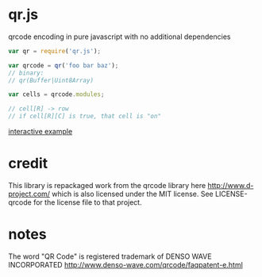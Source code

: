 # qr.js

qrcode encoding in pure javascript with no additional dependencies

```js
var qr = require('qr.js');

var qrcode = qr('foo bar baz');
// binary:
// qr(Buffer|Uint8Array)

var cells = qrcode.modules;

// cell[R] -> row
// if cell[R][C] is true, that cell is "on"
```

[interactive example](http://tryme.jit.su/shtylman/qr.js/example)

# credit

This library is repackaged work from the qrcode library here http://www.d-project.com/ which is also licensed under the MIT license. See LICENSE-qrcode for the license file to that project.

# notes
The word "QR Code" is registered trademark of DENSO WAVE INCORPORATED
http://www.denso-wave.com/qrcode/faqpatent-e.html
